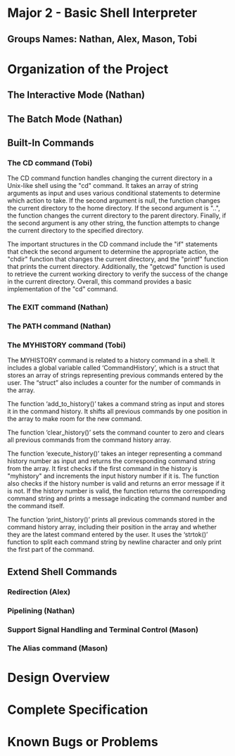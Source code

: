 
# Major 2 - Basic Shell Interpreter

## Groups Names: Nathan, Alex, Mason, Tobi

# Organization of the Project

## The Interactive Mode (Nathan)

## The Batch Mode (Nathan) 


## Built-In Commands

### The CD command (Tobi)


The CD command function handles changing the current directory in a Unix-like shell using the "cd" command. It takes an array of string arguments as input and uses various conditional statements to determine which action to take. If the second argument is null, the function changes the current directory to the home directory. If the second argument is "..", the function changes the current directory to the parent directory. Finally, if the second argument is any other string, the function attempts to change the current directory to the specified directory.


The important structures in the CD command include the "if" statements that check the second argument to determine the appropriate action, the "chdir" function that changes the current directory, and the "printf" function that prints the current directory. Additionally, the "getcwd" function is used to retrieve the current working directory to verify the success of the change in the current directory. Overall, this command provides a basic implementation of the "cd" command.


### The EXIT command (Nathan)

### The PATH command (Nathan)

### The MYHISTORY command (Tobi)

The MYHISTORY command is related to a history command in a shell. It includes a global variable called ‘CommandHistory’, which is a struct that stores an array of strings representing previous commands entered by the user. The “struct” also includes a counter for the number of commands in the array.


The function ‘add_to_history()’ takes a command string as input and stores it in the command history. It shifts all previous commands by one position in the array to make room for the new command.


The function ‘clear_history()’ sets the command counter to zero and clears all previous commands from the command history array.


The function ‘execute_history()’ takes an integer representing a command history number as input and returns the corresponding command string from the array. It first checks if the first command in the history is "myhistory" and increments the input history number if it is. The function also checks if the history number is valid and returns an error message if it is not. If the history number is valid, the function returns the corresponding command string and prints a message indicating the command number and the command itself.


The function ‘print_history()’ prints all previous commands stored in the command history array, including their position in the array and whether they are the latest command entered by the user. It uses the ‘strtok()’ function to split each command string by newline character and only print the first part of the command.


## Extend Shell Commands

### Redirection (Alex)

### Pipelining (Nathan)

### Support Signal Handling and Terminal Control (Mason)

### The Alias command (Mason)

# Design Overview

# Complete Specification

# Known Bugs or Problems
